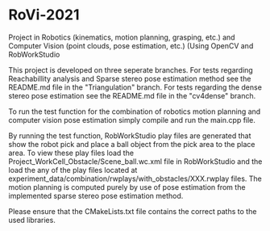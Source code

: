 # RoVi-2021
Project in Robotics (kinematics, motion planning, grasping, etc.) and Computer Vision (point clouds, pose estimation, etc.) (Using OpenCV and RobWorkStudio

This project is developed on three seperate branches. For tests regarding Reachabillity analysis and Sparse stereo pose estimation method see the README.md file in the "Triangulation" branch. For tests regarding the dense stereo pose estimation see the README.md file in the "cv4dense" branch.

To run the test function for the combination of robotics motion planning and computer vision pose estimation simply compile and run the main.cpp file.

By running the test function, RobWorkStudio play files are generated that show the robot pick and place a ball object from the pick area to the place area. To view these play files load the Project_WorkCell_Obstacle/Scene_ball.wc.xml file in RobWorkStudio and the load the any of the play files located at experiment_data/combination/rwplays/with_obstacles/XXX.rwplay files. The motion planning is computed purely by use of pose estimation from the implemented sparse stereo pose estimation method.

Please ensure that the CMakeLists.txt file contains the correct paths to the used libraries.